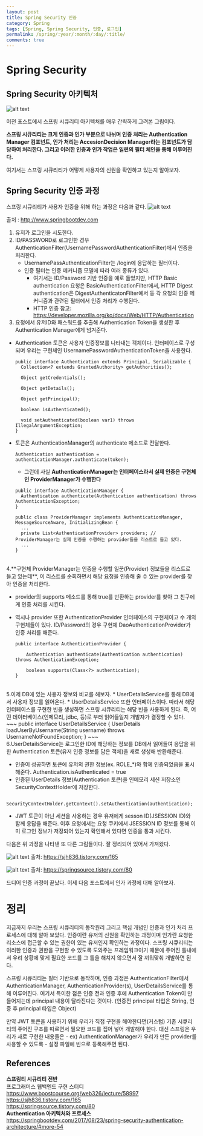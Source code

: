 ```yaml
---
layout: post
title: Spring Security 인증
category: Spring
tags: [Spring, Spring Security, 인증, 로그인]
permalink: /spring/:year/:month/:day/:title/
comments: true
---
```


# Spring Security

## Spring Security 아키텍처

![alt text](/public/img/spring/spring-security-architecture-simple.png "스프링 시큐리티 아키텍처 - 간단")

이전 포스트에서 스프링 시큐리티 아키텍처를 매우 간략하게 그려본 그림이다.

**스프링 시큐리티는 크게 인증과 인가 부분으로 나뉘며 인증 처리는 Authentication Manager 컴포넌트, 인가 처리는 AccesionDecision Manager라는 컴포넌트가 담당하여 처리한다. 그리고 이러한 인증과 인가 작업은 일련의 필터 체인을 통해 이루어진다.**

여기서는 스프링 시큐리티가 어떻게 사용자의 신원을 확인하고 있는지 알아보자.

## Spring Security 인증 과정

스프링 시큐리티가 사용자 인증을 위해 하는 과정은 다음과 같다.
![alt text](/public/img/spring/spring-security-authentication-process.png "스프링 시큐리티 아키텍처1 - 인증 과정")

출처 : http://www.springbootdev.com

1. 유저가 로그인을 시도한다.
2. ID/PASSWORD로 로그인한 경우 AuthenticationFilter(UsernamePasswordAuthenticationFilter)에서 인증을 처리한다.
   - UsernamePassAuthenticationFilter는 /login에 응답하는 필터이다.
   - 인증 필터는 인증 메커니즘 모델에 따라 여러 종류가 있다.
     - 여기서는 ID/Password 기반 인증을 예로 들었지만, HTTP Basic authentication 요청은 BasicAuthenticationFilter에서, HTTP Digest authentication은 DigestAuthenticatonFilter에서 등 각 요청의 인증 메커니즘과 관련된 필터에서 인증 처리가 수행된다.
     - HTTP 인증 참고: https://developer.mozilla.org/ko/docs/Web/HTTP/Authentication
3. 요청에서 유저ID와 패스워드를 추출해 Authentication Token을 생성한 후 Authentication Manager에게 넘겨준다.

- Authentication 토큰은 사용자 인증정보를 나타내는 객체이다. 인터페이스로 구성되며 우리는 구현체인 UsernamePasswordAuthenticationToken을 사용한다.

  ```
  public interface Authentication extends Principal, Serializable {
    Collection<? extends GrantedAuthority> getAuthorities();

    Object getCredentials();

    Object getDetails();

    Object getPrincipal();

    boolean isAuthenticated();

    void setAuthenticated(boolean var1) throws IllegalArgumentException;
  }
  ```

- 토큰은 AuthenticationManager의 authenticate 메소드로 전달한다.

  ```
  Authentication authentication = authenticationManager.authenticate(token);
  ```

  - 그런데 사실 **AuthenticationManager는 인터페이스라서 실제 인증은 구현체인 ProviderManager가 수행한다**

  ```
  public interface AuthenticationManager {
    Authentication authenticate(Authentication authentication) throws AuthenticationException;
  }
  ```

  ```
  public class ProviderManager implements AuthenticationManager, MessageSourceAware, InitializingBean {
    ...
    private List<AuthenticationProvider> providers; // ProviderManager는 실제 인증을 수행하는 provider들을 리스트로 들고 있다.
    ...
  }
  ```

<br>
4.**구현체 ProviderManager는 인증을 수행할 일꾼(Provider) 정보들을 리스트로 들고 있는데**, 이 리스트를 순회하면서 해당 요청을 인증해 줄 수 있는 provider를 찾아 인증을 처리한다.

- provider의 supports 메소드를 통해 true를 반환하는 provider를 찾아 그 친구에게 인증 처리를 시킨다.
- 역시나 provider 또한 AuthenticationProvider 인터페이스의 구현체이고 수 개의 구현체들이 있다. ID/Password의 경우 구현체 DaoAuthenticationProvider가 인증 처리를 해준다.

  ```
  public interface AuthenticationProvider {

      Authentication authenticate(Authentication authentication) throws AuthenticationException;

      boolean supports(Class<?> authentication);
  }
  ```

<br>
5.이제 DB에 있는 사용자 정보와 비교를 해보자. 
  * UserDetailsService를 통해 DB에서 사용자 정보를 읽어온다.
  * UserDetailsService 또한 인터페이스이다. 따라서 해당 인터페이스를 구현한 빈을 생성하면 스프링 시큐리티는 해당 빈을 사용하게 된다. 
  즉, 어떤 데이터베이스(인메모리, jdbc, 등)로 부터 읽어들일지 개발자가 결정할 수 있다. 
    ~~~
    public interface UserDetailsService {
      UserDetails loadUserByUsername(String username) throws UsernameNotFoundException; 
    }
    ~~~

<br>
6.UserDetailsService는 로그인한 ID에 해당하는 정보를 DB에서 읽어들여 응답을 위한 Authentication 토큰(유저 인증 정보를 담은 객체)을 새로 생성해 반환해준다.

- 인증이 성공하면 토큰에 유저의 권한 정보(ex. ROLE\_\*)와 함께 인증되었음을 표시해준다. Authentication.isAuthenticated = true
- 인증된 UserDetails 정보(Authentication 토큰)을 인메모리 세션 저장소인 SecurityContextHolder에 저장한다.

```
  SecurityContextHolder.getContext().setAuthentication(authentication);
```

- JWT 토큰이 아닌 세션을 사용하는 경우 유저에게 sesson ID(JSESSION ID)와 함께 응답을 해준다. 이후 요청에서는 요청 쿠키에서 JSESSION ID 정보를 통해 이미 로그인 정보가 저장되어 있는지 확인해서 있다면 인증을 통과 시킨다.

다음은 위 과정을 나타낸 또 다른 그림들이다. 잘 정리되어 있어서 가져왔다.

![alt text](/public/img/spring/spring-security-authentication-process1.png "스프링 시큐리티 아키텍처2 - 인증 과정")
출처: https://sjh836.tistory.com/165

![alt text](/public/img/spring/spring-security-authentication-process2.png "스프링 시큐리티 아키텍처3 - 인증 과정")
출처: https://springsource.tistory.com/80
<br>

드디어 인증 과정이 끝났다. 이제 다음 포스트에서 인가 과정에 대해 알아보자.

# 정리

지금까지 우리는 스프링 시큐리티의 동작원리 그리고 핵심 개념인 인증과 인가 처리 프로세스에 대해 알아 보았다. 인증이란 유저의 신원을 확인하는 과정이며 인가란 요청한 리소스에 접근할 수 있는 권한이 있는 유저인지 확인하는 과정이다. 스프링 시큐리티는 이러한 인증과 권한을 구현할 수 있도록 도와주는 프레임워크이기 때문에 주어진 틀내에서 우리 상황에 맞게 필요한 코드를 그 틀을 해치지 않으면서 잘 끼워맞춰 개발하면 된다.

스프링 시큐리티는 필터 기반으로 동작하며, 인증 과정은 AuthenticationFilter에서 AuthenticationManager, AuthenticationProvider(s), UserDetailsService를 통해 이루어진다. 여기서 특이한 점은 인증 전과 인증 후에 Authentication Token이 만들어지는데 principal 내용이 달라진다는 것이다. (인증전 principal 타입은 String, 인증 후 principal 타입은 Object)

만약 JWT 토큰을 사용하기 위해 우리가 직접 구현을 해야한다면(커스텀) 기존 시큐리티의 주어진 구조를 따르면서 필요한 코드를 집어 넣어 개발해야 한다. 대신 스프링은 우리가 새로 구현한 내용들은 - ex) AuthenticationManager가 우리가 만든 provider를 사용할 수 있도록 - 설정 파일에 빈으로 등록해주면 된다.

## References

**스프링티 시큐리티 전반**<br>
프로그래머스 웹백엔드 구현 스터디<br>
https://www.boostcourse.org/web326/lecture/58997<br>
https://sjh836.tistory.com/165<br>
https://springsource.tistory.com/80<br>
**Authentication 아키텍처와 프로세스** <br>
https://springbootdev.com/2017/08/23/spring-security-authentication-architecture/#more-54<br>
